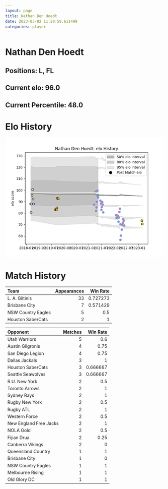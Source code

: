 ```yaml
---  
layout: page  
title: Nathan Den Hoedt  
date: 2023-03-02 11:20:59.611499  
categories: player  
---
```

# Nathan Den Hoedt

## Positions: L, FL

## Current elo: 96.0

## Current Percentile: 48.0

# Elo History


![elo history](history_NathanDenHoedt.png)
# Match History


| Team               |   Appearances |   Win Rate |
|:-------------------|--------------:|-----------:|
| L. A. Giltinis     |            33 |   0.727273 |
| Brisbane City      |             7 |   0.571429 |
| NSW Country Eagles |             5 |   0.5      |
| Houston SaberCats  |             2 |   1        |

| Opponent               |   Matches |   Win Rate |
|:-----------------------|----------:|-----------:|
| Utah Warriors          |         5 |   0.6      |
| Austin Gilgronis       |         4 |   0.75     |
| San Diego Legion       |         4 |   0.75     |
| Dallas Jackals         |         3 |   1        |
| Houston SaberCats      |         3 |   0.666667 |
| Seattle Seawolves      |         3 |   0.666667 |
| R.U. New York          |         2 |   0.5      |
| Toronto Arrows         |         2 |   1        |
| Sydney Rays            |         2 |   1        |
| Rugby New York         |         2 |   0.5      |
| Rugby ATL              |         2 |   1        |
| Western Force          |         2 |   0.5      |
| New England Free Jacks |         2 |   1        |
| NOLA Gold              |         2 |   0.5      |
| Fijian Drua            |         2 |   0.25     |
| Canberra Vikings       |         2 |   0        |
| Queensland Country     |         1 |   1        |
| Brisbane City          |         1 |   0        |
| NSW Country Eagles     |         1 |   1        |
| Melbourne Rising       |         1 |   1        |
| Old Glory DC           |         1 |   1        |